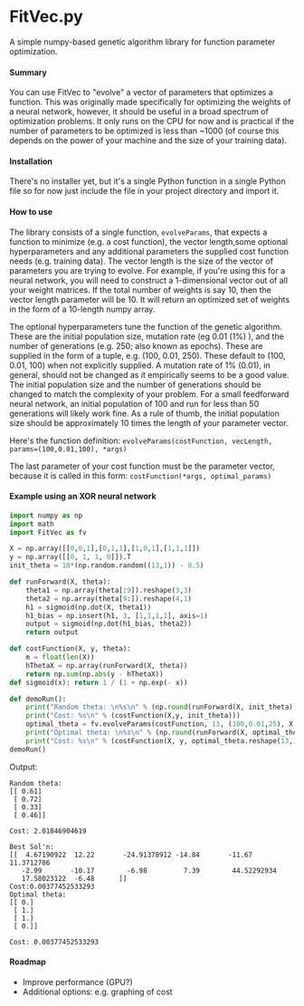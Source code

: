 # FitVec.py
A simple numpy-based genetic algorithm library for function parameter optimization.

#### Summary

You can use FitVec to "evolve" a vector of parameters that optimizes a function.
This was originally made specifically for optimizing the weights of a neural network,
however, it should be useful in a broad spectrum of optimization problems.
It only runs on the CPU for now and is practical if the number of parameters to be optimized
is less than ~1000 (of course this depends on the power of your machine and the size of your training data).

#### Installation
There's no installer yet, but it's a single Python function in a single Python file so for now
just include the file in your project directory and import it.

#### How to use

The library consists of a single function, `evolveParams`, that expects a
function to minimize (e.g. a cost function), the vector length,some optional hyperparameters and any
additional parameters the supplied cost function needs (e.g. training data).
The vector length is the size of the vector of parameters you are trying to evolve.
For example, if you're using this for a neural network, you will need to construct
a 1-dimensional vector out of all your weight matrices. If the total number of weights is
say 10, then the vector length parameter will be 10. It will return an optimized set of weights
in the form of a 10-length numpy array.

The optional hyperparameters tune the function of the genetic algorithm.
These are the initial population size, mutation rate (eg 0.01 (1%) ), and the number of generations (e.g. 250; also known as epochs).
These are supplied in the form of a tuple, e.g. (100, 0.01, 250).
These default to (100, 0.01, 100) when not explicitly supplied.
A mutation rate of 1% (0.01), in general, should not be changed as it empirically seems to be a good value.
The initial population size and the number of generations should be changed to match the complexity of your problem.
For a small feedforward neural network, an initial population of 100 and run for less than 50 generations will likely work fine.
As a rule of thumb, the initial population size should be approximately 10 times the length of your parameter vector.

Here's the function definition:
`evolveParams(costFunction, vecLength, params=(100,0.01,100), *args)`

The last parameter of your cost function must be the parameter vector, because
it is called in this form: `costFunction(*args, optimal_params)`

#### Example using an XOR neural network

```python
import numpy as np
import math
import FitVec as fv

X = np.array([[0,0,1],[0,1,1],[1,0,1],[1,1,1]])
y = np.array([[0, 1, 1, 0]]).T
init_theta = 10*(np.random.random((13,1)) - 0.5)

def runForward(X, theta):
	theta1 = np.array(theta[:9]).reshape(3,3)
	theta2 = np.array(theta[9:]).reshape(4,1)
	h1 = sigmoid(np.dot(X, theta1))
	h1_bias = np.insert(h1, 3, [1,1,1,1], axis=1)
	output = sigmoid(np.dot(h1_bias, theta2))
	return output

def costFunction(X, y, theta):
	m = float(len(X))
	hThetaX = np.array(runForward(X, theta))
	return np.sum(np.abs(y - hThetaX))
def sigmoid(x): return 1 / (1 + np.exp(- x))

def demoRun():
	print("Random theta: \n%s\n" % (np.round(runForward(X, init_theta), 2)))
	print("Cost: %s\n" % (costFunction(X,y, init_theta)))
	optimal_theta = fv.evolveParams(costFunction, 13, (100,0.01,25), X, y)
	print("Optimal theta: \n%s\n" % (np.round(runForward(X, optimal_theta.reshape(13,1)), 2)))
	print("Cost: %s\n" % (costFunction(X, y, optimal_theta.reshape(13,1))))
demoRun()
```

Output:
```
Random theta:
[[ 0.61]
 [ 0.72]
 [ 0.33]
 [ 0.46]]

Cost: 2.01846904619

Best Sol'n:
[[  4.67190922  12.22       -24.91378912 -14.84       -11.67        11.3712786
   -2.99       -10.17        -6.98         7.39        44.52292934
   17.58023122  -6.48      ]]
Cost:0.00377452533293
Optimal theta:
[[ 0.]
 [ 1.]
 [ 1.]
 [ 0.]]

Cost: 0.00377452533293
```

#### Roadmap

- Improve performance (GPU?)
- Additional options: e.g. graphing of cost
